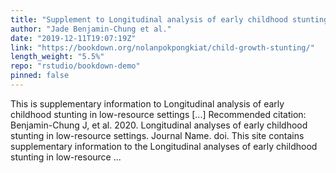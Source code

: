 ```yaml
---
title: "Supplement to Longitudinal analysis of early childhood stunting in low-resource settings"
author: "Jade Benjamin-Chung et al."
date: "2019-12-11T19:07:19Z"
link: "https://bookdown.org/nolanpokpongkiat/child-growth-stunting/"
length_weight: "5.5%"
repo: "rstudio/bookdown-demo"
pinned: false
---
```


This is supplementary information to Longitudinal analysis of early childhood stunting in low-resource settings [...] Recommended citation: Benjamin-Chung J, et al. 2020. Longitudinal analyses of early childhood stunting in low-resource settings. Journal Name. doi. This site contains supplementary information to the Longitudinal analyses of early childhood stunting in low-resource ...
